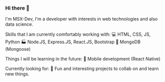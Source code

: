 ### Hi there 👋

I'm MSX-Dev, I'm a developer with interests in web technologies and also data science. 

Skills that I am currently comfortably working with: 
:computer: HTML, CSS, JS, Python
:factory: Node.JS, Express.JS, React.JS, Bootstrap
:floppy_disk: MongoDB (Mongoose)

Things I will be learning in the future: 
:iphone: Mobile development (React Native)

Currently looking for: 
:handshake: Fun and interesting projects to collab on and learn new things. 

<!--
**msx-dev/msx-dev** is a ✨ _special_ ✨ repository because its `README.md` (this file) appears on your GitHub profile.

Here are some ideas to get you started:

- 🔭 I’m currently working on ...
- 🌱 I’m currently learning ...
- 👯 I’m looking to collaborate on ...
- 🤔 I’m looking for help with ...
- 💬 Ask me about ...
- 📫 How to reach me: ...
- 😄 Pronouns: ...
- ⚡ Fun fact: ...
-->
